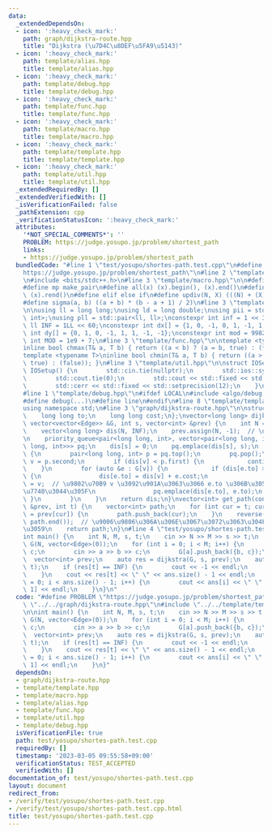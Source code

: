 ```yaml
---
data:
  _extendedDependsOn:
  - icon: ':heavy_check_mark:'
    path: graph/dijkstra-route.hpp
    title: "Dijkstra (\u7D4C\u8DEF\u5FA9\u5143)"
  - icon: ':heavy_check_mark:'
    path: template/alias.hpp
    title: template/alias.hpp
  - icon: ':heavy_check_mark:'
    path: template/debug.hpp
    title: template/debug.hpp
  - icon: ':heavy_check_mark:'
    path: template/func.hpp
    title: template/func.hpp
  - icon: ':heavy_check_mark:'
    path: template/macro.hpp
    title: template/macro.hpp
  - icon: ':heavy_check_mark:'
    path: template/template.hpp
    title: template/template.hpp
  - icon: ':heavy_check_mark:'
    path: template/util.hpp
    title: template/util.hpp
  _extendedRequiredBy: []
  _extendedVerifiedWith: []
  _isVerificationFailed: false
  _pathExtension: cpp
  _verificationStatusIcon: ':heavy_check_mark:'
  attributes:
    '*NOT_SPECIAL_COMMENTS*': ''
    PROBLEM: https://judge.yosupo.jp/problem/shortest_path
    links:
    - https://judge.yosupo.jp/problem/shortest_path
  bundledCode: "#line 1 \"test/yosupo/shortes-path.test.cpp\"\n#define PROBLEM \"\
    https://judge.yosupo.jp/problem/shortest_path\"\n#line 2 \"template/template.hpp\"\
    \n#include <bits/stdc++.h>\n#line 3 \"template/macro.hpp\"\n\n#define pb push_back\n\
    #define mp make_pair\n#define all(x) (x).begin(), (x).end()\n#define rall(x) (x).rbegin(),\
    \ (x).rend()\n#define elif else if\n#define updiv(N, X) (((N) + (X) - (1)) / (X))\n\
    #define sigma(a, b) ((a + b) * (b - a + 1) / 2)\n#line 3 \"template/alias.hpp\"\
    \n\nusing ll = long long;\nusing ld = long double;\nusing pii = std::pair<int,\
    \ int>;\nusing pll = std::pair<ll, ll>;\nconstexpr int inf = 1 << 30;\nconstexpr\
    \ ll INF = 1LL << 60;\nconstexpr int dx[] = {1, 0, -1, 0, 1, -1, 1, -1};\nconstexpr\
    \ int dy[] = {0, 1, 0, -1, 1, 1, -1, -1};\nconstexpr int mod = 998244353;\nconstexpr\
    \ int MOD = 1e9 + 7;\n#line 3 \"template/func.hpp\"\n\ntemplate <typename T>\n\
    inline bool chmax(T& a, T b) { return ((a < b) ? (a = b, true) : (false)); }\n\
    template <typename T>\ninline bool chmin(T& a, T b) { return ((a > b) ? (a = b,\
    \ true) : (false)); }\n#line 3 \"template/util.hpp\"\n\nstruct IOSetup {\n   \
    \ IOSetup() {\n        std::cin.tie(nullptr);\n        std::ios::sync_with_stdio(false);\n\
    \        std::cout.tie(0);\n        std::cout << std::fixed << std::setprecision(12);\n\
    \        std::cerr << std::fixed << std::setprecision(12);\n    }\n} IOSetup;\n\
    #line 1 \"template/debug.hpp\"\n#ifdef LOCAL\n#include <algo/debug.hpp>\n#else\n\
    #define debug(...)\n#define line\n#endif\n#line 8 \"template/template.hpp\"\n\
    using namespace std;\n#line 3 \"graph/dijkstra-route.hpp\"\n\nstruct Edge {\n\
    \    long long to;\n    long long cost;\n};\nvector<long long> dijkstra(const\
    \ vector<vector<Edge>> &G, int s, vector<int> &prev) {\n    int N = G.size();\n\
    \    vector<long long> dis(N, INF);\n    prev.assign(N, -1);  // \u521D\u671F\u5316\
    \n    priority_queue<pair<long long, int>, vector<pair<long long, int>>, greater<pair<long\
    \ long, int>>> pq;\n    dis[s] = 0;\n    pq.emplace(dis[s], s);\n    while (!pq.empty())\
    \ {\n        pair<long long, int> p = pq.top();\n        pq.pop();\n        int\
    \ v = p.second;\n        if (dis[v] < p.first) {\n            continue;\n    \
    \    }\n        for (auto &e : G[v]) {\n            if (dis[e.to] > dis[v] + e.cost)\
    \ {\n                dis[e.to] = dis[v] + e.cost;\n                prev[e.to]\
    \ = v;  // \u9802\u70B9 v \u3092\u901A\u3063\u3066 e.to \u306B\u305F\u3069\u308A\
    \u7740\u3044\u305F\n                pq.emplace(dis[e.to], e.to);\n           \
    \ }\n        }\n    }\n    return dis;\n}\nvector<int> get_path(const vector<int>\
    \ &prev, int t) {\n    vector<int> path;\n    for (int cur = t; cur != -1; cur\
    \ = prev[cur]) {\n        path.push_back(cur);\n    }\n    reverse(path.begin(),\
    \ path.end());  // \u9006\u9806\u306A\u306E\u3067\u3072\u3063\u304F\u308A\u8FD4\
    \u3059\n    return path;\n}\n#line 4 \"test/yosupo/shortes-path.test.cpp\"\n\n\
    int main() {\n    int N, M, s, t;\n    cin >> N >> M >> s >> t;\n    vector<vector<Edge>>\
    \ G(N, vector<Edge>(0));\n    for (int i = 0; i < M; i++) {\n        int a, b,\
    \ c;\n        cin >> a >> b >> c;\n        G[a].push_back({b, c});\n    }\n  \
    \  vector<int> prev;\n    auto res = dijkstra(G, s, prev);\n    auto ans = get_path(prev,\
    \ t);\n    if (res[t] == INF) {\n        cout << -1 << endl;\n        return 0;\n\
    \    }\n    cout << res[t] << \" \" << ans.size() - 1 << endl;\n    for (int i\
    \ = 0; i < ans.size() - 1; i++) {\n        cout << ans[i] << \" \" << ans[i +\
    \ 1] << endl;\n    }\n}\n"
  code: "#define PROBLEM \"https://judge.yosupo.jp/problem/shortest_path\"\n#include\
    \ \"../../graph/dijkstra-route.hpp\"\n#include \"../../template/template.hpp\"\
    \n\nint main() {\n    int N, M, s, t;\n    cin >> N >> M >> s >> t;\n    vector<vector<Edge>>\
    \ G(N, vector<Edge>(0));\n    for (int i = 0; i < M; i++) {\n        int a, b,\
    \ c;\n        cin >> a >> b >> c;\n        G[a].push_back({b, c});\n    }\n  \
    \  vector<int> prev;\n    auto res = dijkstra(G, s, prev);\n    auto ans = get_path(prev,\
    \ t);\n    if (res[t] == INF) {\n        cout << -1 << endl;\n        return 0;\n\
    \    }\n    cout << res[t] << \" \" << ans.size() - 1 << endl;\n    for (int i\
    \ = 0; i < ans.size() - 1; i++) {\n        cout << ans[i] << \" \" << ans[i +\
    \ 1] << endl;\n    }\n}"
  dependsOn:
  - graph/dijkstra-route.hpp
  - template/template.hpp
  - template/macro.hpp
  - template/alias.hpp
  - template/func.hpp
  - template/util.hpp
  - template/debug.hpp
  isVerificationFile: true
  path: test/yosupo/shortes-path.test.cpp
  requiredBy: []
  timestamp: '2023-03-05 09:55:58+09:00'
  verificationStatus: TEST_ACCEPTED
  verifiedWith: []
documentation_of: test/yosupo/shortes-path.test.cpp
layout: document
redirect_from:
- /verify/test/yosupo/shortes-path.test.cpp
- /verify/test/yosupo/shortes-path.test.cpp.html
title: test/yosupo/shortes-path.test.cpp
---
```


